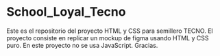 # School_Loyal_Tecno

Este es el repositorio del proyecto HTML y CSS para semillero TECNO.
El proyecto consiste en replicar un mockup de figma usando HTML y CSS puro.
En este proyecto no se usa JavaScript.
Gracias.
